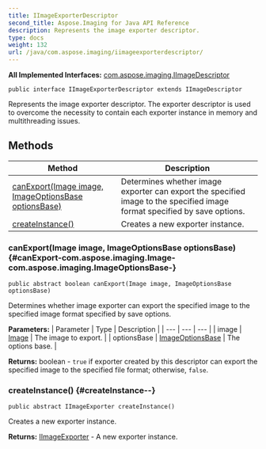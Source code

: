 ```yaml
---
title: IImageExporterDescriptor
second_title: Aspose.Imaging for Java API Reference
description: Represents the image exporter descriptor.
type: docs
weight: 132
url: /java/com.aspose.imaging/iimageexporterdescriptor/
---
```

**All Implemented Interfaces:**
[com.aspose.imaging.IImageDescriptor](../../com.aspose.imaging/iimagedescriptor)
```
public interface IImageExporterDescriptor extends IImageDescriptor
```

Represents the image exporter descriptor. The exporter descriptor is used to overcome the necessity to contain each exporter instance in memory and multithreading issues.
## Methods

| Method | Description |
| --- | --- |
| [canExport(Image image, ImageOptionsBase optionsBase)](#canExport-com.aspose.imaging.Image-com.aspose.imaging.ImageOptionsBase-) | Determines whether image exporter can export the specified image to the specified image format specified by save options. |
| [createInstance()](#createInstance--) | Creates a new exporter instance. |
### canExport(Image image, ImageOptionsBase optionsBase) {#canExport-com.aspose.imaging.Image-com.aspose.imaging.ImageOptionsBase-}
```
public abstract boolean canExport(Image image, ImageOptionsBase optionsBase)
```


Determines whether image exporter can export the specified image to the specified image format specified by save options.

**Parameters:**
| Parameter | Type | Description |
| --- | --- | --- |
| image | [Image](../../com.aspose.imaging/image) | The image to export. |
| optionsBase | [ImageOptionsBase](../../com.aspose.imaging/imageoptionsbase) | The options base. |

**Returns:**
boolean - `true` if exporter created by this descriptor can export the specified image to the specified file format; otherwise, `false`.
### createInstance() {#createInstance--}
```
public abstract IImageExporter createInstance()
```


Creates a new exporter instance.

**Returns:**
[IImageExporter](../../com.aspose.imaging/iimageexporter) - A new exporter instance.
